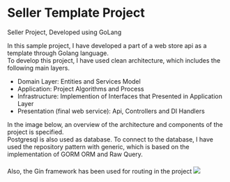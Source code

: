 # Seller Template Project
Seller Project, Developed using GoLang

In this sample project, I have developed a part of a web store api as a template through Golang language.</br>
To develop this project, I have used clean architecture, which includes the following main layers.</br>
<ul>
<li>Domain Layer: Entities and Services Model</li>
<li>Application: Project Algorithms and Process</li>
<li>Infrastructure: Implemention of Interfaces that Presented in Application Layer</li>
<li>Presentation (final web service): Api, Controllers and DI Handlers</li>
</ul>
In the image below, an overview of the architecture and components of the project is specified.</br>
Postgresql is also used as  database. To connect to the database, I have used the repository pattern with generic, which is based on the implementation of GORM ORM and Raw Query.</br>
Also, the Gin framework has been used for routing in the project

<img style="margin-top:20px;" src="https://classicode.org/seller.png" />
